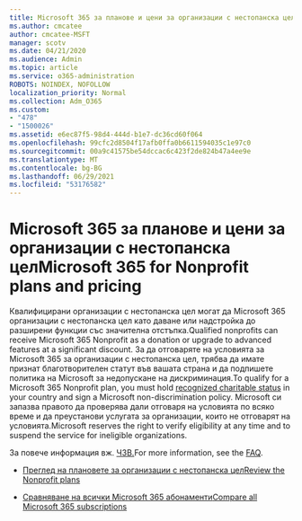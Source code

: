 ```yaml
---
title: Microsoft 365 за планове и цени за организации с нестопанска цел
ms.author: cmcatee
author: cmcatee-MSFT
manager: scotv
ms.date: 04/21/2020
ms.audience: Admin
ms.topic: article
ms.service: o365-administration
ROBOTS: NOINDEX, NOFOLLOW
localization_priority: Normal
ms.collection: Adm_O365
ms.custom:
- "478"
- "1500026"
ms.assetid: e6ec87f5-98d4-444d-b1e7-dc36cd60f064
ms.openlocfilehash: 99cfc2d8504f17afb0ffa0b6611594035c1e97c0
ms.sourcegitcommit: 00a9c41575be54dccac6c423f2de824b47a4ee9e
ms.translationtype: MT
ms.contentlocale: bg-BG
ms.lasthandoff: 06/29/2021
ms.locfileid: "53176582"
---
```

# <a name="microsoft-365-for-nonprofit-plans-and-pricing"></a><span data-ttu-id="873d9-102">Microsoft 365 за планове и цени за организации с нестопанска цел</span><span class="sxs-lookup"><span data-stu-id="873d9-102">Microsoft 365 for Nonprofit plans and pricing</span></span>

<span data-ttu-id="873d9-103">Квалифицирани организации с нестопанска цел могат да Microsoft 365 организации с нестопанска цел като даване или надстройка до разширени функции със значителна отстъпка.</span><span class="sxs-lookup"><span data-stu-id="873d9-103">Qualified nonprofits can receive Microsoft 365 Nonprofit as a donation or upgrade to advanced features at a significant discount.</span></span> <span data-ttu-id="873d9-104">За да отговаряте на условията за Microsoft 365 за [](https://go.microsoft.com/fwlink/p/?LinkID=330253) организации с нестопанска цел, трябва да имате признат благотворителен статут във вашата страна и да подпишете политика на Microsoft за недопускане на дискриминация.</span><span class="sxs-lookup"><span data-stu-id="873d9-104">To qualify for a Microsoft 365 Nonprofit plan, you must hold [recognized charitable status](https://go.microsoft.com/fwlink/p/?LinkID=330253) in your country and sign a Microsoft non-discrimination policy.</span></span> <span data-ttu-id="873d9-105">Microsoft си запазва правото да проверява дали отговаря на условията по всяко време и да преустанови услугата за организации, които не отговарят на условията.</span><span class="sxs-lookup"><span data-stu-id="873d9-105">Microsoft reserves the right to verify eligibility at any time and to suspend the service for ineligible organizations.</span></span>
  
<span data-ttu-id="873d9-106">За повече информация вж. [ЧЗВ.](https://products.office.com/nonprofit/office-365-nonprofit)</span><span class="sxs-lookup"><span data-stu-id="873d9-106">For more information, see the [FAQ](https://products.office.com/nonprofit/office-365-nonprofit).</span></span>
  
- [<span data-ttu-id="873d9-107">Преглед на плановете за организации с нестопанска цел</span><span class="sxs-lookup"><span data-stu-id="873d9-107">Review the Nonprofit plans</span></span>](https://products.office.com/nonprofit/office-365-nonprofit-plans-and-pricing?tab=1)

- [<span data-ttu-id="873d9-108">Сравняване на всички Microsoft 365 абонаменти</span><span class="sxs-lookup"><span data-stu-id="873d9-108">Compare all Microsoft 365 subscriptions</span></span>](https://products.office.com/business/compare-more-office-365-for-business-plans)